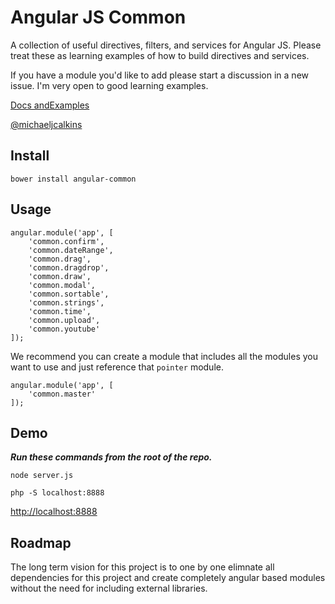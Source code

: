 # Angular JS Common

A collection of useful directives, filters, and services for Angular JS.  Please treat these as learning examples of how to build directives and services.

If you have a module you'd like to add please start a discussion in a new issue.  I'm very open to good learning examples.

[Docs andExamples](http://clouddueling.github.io/angular-common/)

[@michaeljcalkins](https://twitter.com/michaeljcalkins)

## Install

```
bower install angular-common
```

## Usage

```
angular.module('app', [
    'common.confirm',
    'common.dateRange',
    'common.drag',
    'common.dragdrop',
    'common.draw',
    'common.modal',
    'common.sortable',
    'common.strings',
    'common.time',
    'common.upload',
    'common.youtube'
]);
```

We recommend you can create a module that includes all the modules you want to use and just reference that `pointer` module.

```
angular.module('app', [
    'common.master'
]);
```

## Demo

***Run these commands from the root of the repo.***

`node server.js`

`php -S localhost:8888`

<a href='http://localhost:8888'>http://localhost:8888</a>

## Roadmap

The long term vision for this project is to one by one elimnate all dependencies for this project and create completely angular based modules without the need for including external libraries.
